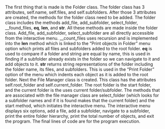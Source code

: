 The first thing that is made is the Folder class. The folder class has 3 attributes, self.name, self.files, and self.subfolders. After those 3 attributes are created, the methods for the folder class need to be added. The folder class includes the methods add_file, add_subfolder, select_folder, __found_files, __eq__, __len__, and __str__. All these methods are made inside the folder class. Add_file, add_subfolder, select_subfolder are all directly accessible from the interactive menu. __count_files uses recursion and is implemented into the __len__ method which is linked to the “Print objects in Folder” menu option which prints all files and subfolders added to the root folder. __eq__ is used to compare if a folder and string are equal by name, this is used in finding if a subfolder already exists in the folder so we can navigate to it and add objects to it. __str__ returns string representations of the folder including the folder name, its files, and subfolders. This is used in the “Print Folder” option of the menu which indents each object as it is added to the root folder. Next the File Manager class is created. This class has the attributes self.root_folder and self.current_folder. The root folder is the start folder, and the current folder is the uses current folder/subfolder. The methods that are associated with the file manager class are select_folder (which looks for a subfolder names and if it is found makes that the current folder) and the start method, which initiates the interactive menu. The interactive menu displays six options, add a file, add a subfolder, navigate to a subfolder, print the entire folder hierarchy, print the total number of objects, and exit the program. The final lines of code are for the program execution. 
